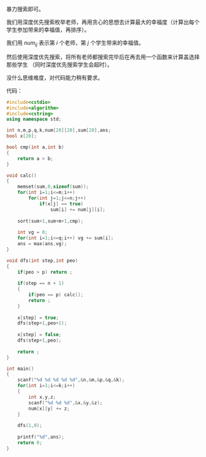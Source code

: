 暴力搜索即可。

我们用深度优先搜索枚举老师，再用贪心的思想去计算最大的幸福度（计算出每个学生参加带来的幸福值，再排序）。

我们用 $num_{ij}$ 表示第 $i$ 个老师，第 $j$ 个学生带来的幸福值。

然后使用深度优先搜索，将所有老师都搜索完毕后在再去用一个函数来计算盖选择那些学生 （同时深度优先搜索学生会超时）。

没什么思维难度，对代码能力稍有要求。

代码：

```cpp
#include<cstdio>
#include<algorithm>
#include<cstring>
using namespace std;

int n,m,p,q,k,num[20][20],sum[20],ans;
bool x[20];

bool cmp(int a,int b)
{
	return a > b;
}

void calc()
{
	memset(sum,0,sizeof(sum));
	for(int i=1;i<=m;i++)
		for(int j=1;j<=n;j++)
			if(x[j] == true)
				sum[i] += num[j][i];
	
	sort(sum+1,sum+m+1,cmp);
	
	int vg = 0;
	for(int i=1;i<=q;i++) vg += sum[i];
	ans = max(ans,vg);
}

void dfs(int step,int peo)
{
	if(peo > p) return ;
	
	if(step == n + 1)
	{
		if(peo == p) calc();
		return ;
	}
	
	x[step] = true;
	dfs(step+1,peo+1);
	
	x[step] = false;
	dfs(step+1,peo);
	
	return ;
}

int main()
{
	scanf("%d %d %d %d %d",&n,&m,&p,&q,&k);
	for(int i=1;i<=k;i++)
	{
		int x,y,z;
		scanf("%d %d %d",&x,&y,&z);
		num[x][y] += z;
	}
	
	dfs(1,0);
	
	printf("%d",ans);
	return 0;
}
```
